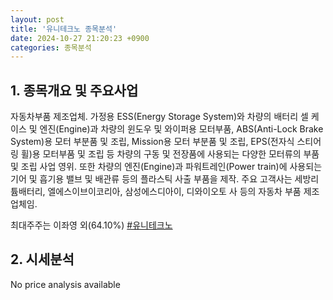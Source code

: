 ```yaml
---
layout: post
title: '유니테크노 종목분석'
date: 2024-10-27 21:20:23 +0900
categories: 종목분석
---
```


## 1. 종목개요 및 주요사업

자동차부품 제조업체. 가정용 ESS(Energy Storage System)와 차량의 배터리 셀 케이스 및 엔진(Engine)과 차량의 윈도우 및 와이퍼용 모터부품, ABS(Anti-Lock Brake System)용 모터 부분품 및 조립, Mission용 모터 부분품 및 조립, EPS(전자식 스티어링 휠)용 모터부품 및 조립 등 차량의 구동 및 전장품에 사용되는 다양한 모터류의 부품 및 조립 사업 영위. 또한 차량의 엔진(Engine)과 파워트레인(Power train)에 사용되는 기어 및 흡기용 밸브 및 배관류 등의 플라스틱 사출 부품을 제작. 주요 고객사는 세방리튬배터리, 엘에스이브이코리아, 삼성에스디아이, 디와이오토 사 등의 자동차 부품 제조 업체임. 

최대주주는 이좌영 외(64.10%)
[#유니테크노](#)

## 2. 시세분석

No price analysis available
